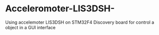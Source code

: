 # Acceleromoter-LIS3DSH-
Using accelemoter LIS3DSH  on STM32F4 Discovery board for control a object in a GUI interface 
